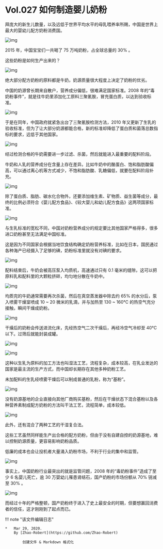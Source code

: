 # Vol.027 如何制造婴儿奶粉

拜庞大的新生儿数量，以及远低于世界平均水平的母乳喂养率所赐，中国是世界上最大的婴幼儿配方奶粉消费国。

![img](https://paperclip.host/static/U6yRaDu1NaYRibXM5HVLFgAhMceSzZuQyYghSocIkpw61II4TuzuqAVNXFvz6ia3GA13ssvLvE4cVxJuPO4aevgg.gif)

2015 年，中国宝宝们一共喝了 75 万吨奶粉，占全球总量的 30% 。

这些奶粉是如何生产出来的？

![img](https://paperclip.host/static/U6yRaDu1NaYRibXM5HVLFgAhMceSzZuQycMQAeicwpMmibh4zbHqOYwPj2Tru1087EBnepicY31xIfYsiaLDFQmPnibg.gif)

绝大部分配方奶粉的原料都是牛奶，奶源质量很大程度上决定了奶粉的优劣。

中国的奶源曾长期来自散户，营养成分偏低，很难满足国家标准。2008 年的“毒奶粉事件”，就是往牛奶里添加化工原料三聚氰胺，冒充蛋白质，以达到验收标准。

![img](https://paperclip.host/static/U6yRaDu1NaYRibXM5HVLFgAhMceSzZuQyQGPZugKmiaViaCMo1mjdjQkJ18JuboNziaK1eDj703aDqyV0FAnMJbFdQ.gif)

于是在同年，中国政府就紧急出台了三聚氰胺检测方法，2010 年又更新了生乳的验收标准，但为了让大部分奶源都能合格，新的标准却降低了蛋白质和菌落总数指标的要求，远低于其他国家。

![img](https://paperclip.host/static/U6yRaDu1NaYRibXM5HVLFgAhMceSzZuQyZJwWenZBDNwsq5gEPqKJV299hPV13rGCpia14GJMS1VhnM3KONOibqoA.gif)

经过检测合格的牛奶需要进一步过滤、杀菌，然后就能进入最重要的配料阶段。

牛奶和人乳的营养成分在含量上存在差异。比如牛奶中的酪蛋白、饱和脂肪酸偏高，可以通过离心机等方式减少，不饱和脂肪酸、乳糖偏低，就要在配料阶段补充。

![img](https://paperclip.host/static/U6yRaDu1NaYRibXM5HVLFgAhMceSzZuQy7cp816pPAU0oQ5Ta6w7MUEJgHQCgJU4RbvXG4wwBw1FZyOWX27UOyw.gif)

除了蛋白质、脂肪、碳水化合物外，还要添加维生素、矿物质、益生菌等成分，最终的比例必须符合《婴儿配方食品》、《较大婴儿和幼儿配方食品》这两项国家标准。

![img](https://paperclip.host/static/U6yRaDu1NaYRibXM5HVLFgAhMceSzZuQyTfbav0W330DzNkGvSIwMfrRCxN3zDaqV7uGcvCKp0tj1eu4Q13hpdw.gif)

与生乳标准的宽松不同，中国对奶粉营养成分的规定要比其他国家严格得多，很多进口奶粉甚至无法满足中国标准。

这是因为不同国家会根据当地饮食结构确定奶粉营养标准，比如在日本，国民通过各种海产已经摄入了足够的碘，奶粉标准里就没有对碘的要求。

![img](https://paperclip.host/static/U6yRaDu1NaYRibXM5HVLFgAhMceSzZuQy0ISrx2TebWIK53zicG7WBtbTIZSgt6LvwK75VmwIy7vfKnwCPiajWNmw.gif)

配料结束后，牛奶会被高压泵入均质机，高速通过只有 0.1 毫米的缝隙，这可以把原料乳和配料里的大颗粒挤碎，均匀地分散在牛奶中。

![img](https://paperclip.host/static/U6yRaDu1NaYRibXM5HVLFgAhMceSzZuQy97yMBYJ7d4tBsnjUuYofU49VO8WknV3XUJSdibyFBViaoA0gPC54vvqQ.gif)

均质完的牛奶通常需要再次杀菌，然后在真空蒸发器中除去约 65% 的水分后，泵入喷雾干燥室喷成 10 ~ 20 微米的乳滴，并与加热至 130 ~ 160℃ 的热空气充分接触，瞬间干燥成奶粉。

![img](https://paperclip.host/static/U6yRaDu1NaYRibXM5HVLFgAhMceSzZuQy86KibnF2OlliaVYibXiasCVa7iauryhUk1kC1pxeMPgJlDKNmN1qmCBicD0A.gif)

干燥后的奶粉会传送进流化床，先经热空气二次干燥后，再经冷空气冷却至 40℃ 以下。过筛后就能封装成罐。

![img](https://paperclip.host/static/U6yRaDu1NaYRibXM5HVLFgAhMceSzZuQyeWRfn0ooLH0UN3NZf4dialKTnpOIl35TPOImcExq227REbj36vhAcxg.gif)

![img](https://paperclip.host/static/U6yRaDu1NaYRibXM5HVLFgAhMceSzZuQyY8EATGbOsfFwbJFV6wwBiaM68ermcy2qHloGWQdVvOTu5TarOoSPz6g.gif)

这种以生乳为原料的加工方法也叫湿法工艺，流程复杂，成本较高，在乳业发达的国家是最主流的生产方式，而中国却长期存在其他多种奶粉工艺。

未加配料的生乳经喷雾干燥后可以制成普通的乳粉，称为“基粉”。

![img](https://paperclip.host/static/U6yRaDu1NaYRibXM5HVLFgAhMceSzZuQyjicV9b2nB8Gvdd6icNd9qd4cQEvtuxftabxU2GhxicZKTrmyNHmBkXwBA.gif)

没有奶源基地的企业直接向其他厂商购买基粉，然后在干燥状态下混合基粉以及各种营养素制成配方奶粉的方法叫干法工艺，流程简单，成本较低。

![img](https://paperclip.host/static/U6yRaDu1NaYRibXM5HVLFgAhMceSzZuQyWDiaZqCJkkUMkDL1V3U1WaxTvCfAr289iag5qSPPicMoz1RgeVyLMYunw.gif)

此外，还有混合了两种工艺的干湿复合法。

这些工艺虽然同样能生产出合格的配方奶粉，但由于没有自建自控的奶源基地，难以控制奶源质量，更容易影响奶粉品质。

低廉的成本也会让投机者大量涌入奶粉市场，不利于行业的集中和监管。

![img](https://paperclip.host/static/U6yRaDu1NaYRibXM5HVLFgAhMceSzZuQyTDMmsSmdeD2iayVtNS0MfvVibTKj7eYpAI6oJ8KxCou6NXb8YRDOwp6A.gif)

事实上，中国奶粉行业最突出的就是监管问题，2008 年的“毒奶粉事件”造成了至少 6 名婴儿死亡，逾 30 万婴幼儿罹患肾结石，国产奶粉的市场份额从 70% 锐减至 30% 。

![img](https://paperclip.host/static/U6yRaDu1NaYRibXM5HVLFgAhMceSzZuQyhbwPtqL0wdY9SSzbXicmX1I1s9qxd3QDibGs54ibr7UsXrwaYiaYQPHRPg.gif)

而经过十年的严格整顿，国产奶粉终于进入了史上最安全的时期，但要想赢回消费者的信任，这才刚刚到了起点而已。

!!! note "该文件编辑日志"

	* 	Mar 29, 2020.
		By [Zhao-Robert](https://github.com/Zhao-Robert)
	
			创建文件 & Markdown 格式化
